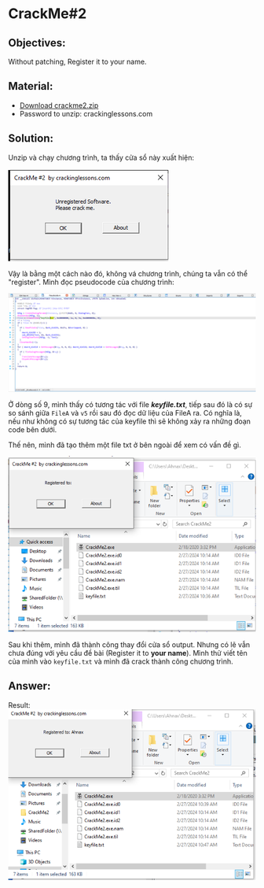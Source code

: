 # CrackMe#2

## Objectives:
Without patching, Register it to your name.

## Material:
- [Download crackme2.zip](https://github.com/paulchin/github-crackmes/blob/master/CrackMe2.zip)
- Password to unzip: crackinglessons.com

## Solution: 
Unzip và chạy chương trình, ta thấy cửa sổ này xuất hiện:

![alt text](image.png)

Vậy là bằng một cách nào đó, không vá chương trình, chúng ta vẫn có thể "register". Mình đọc pseudocode của chương trình:

![alt text](image-1.png)

Ở dòng số 9, mình thấy có tương tác với file _**keyfile.txt**_, tiếp sau đó là có sự so sánh giữa `FileA` và `v5` rồi sau đó đọc dữ liệu của FileA ra. Có nghĩa là, nếu như không có sự tương tác của keyfile thì sẽ không xảy ra những đoạn code bên dưới.

Thế nên, mình đã tạo thêm một file txt ở bên ngoài để xem có vấn đề gì.

![alt text](image-2.png)

Sau khi thêm, mình đã thành công thay đổi cửa sổ output. Nhưng có lẽ vẫn chưa đúng với yêu cầu đề bài (Register it to **your name**). Mình thử viết tên của mình vào `keyfile.txt` và mình đã crack thành công chương trình.

## Answer:
Result: ![alt text](image-3.png)
